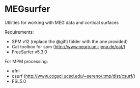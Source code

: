 # MEGsurfer
Utilities for working with MEG data and cortical surfaces


Requirements:
* SPM v12 (replace the @gifti folder with the one provided)
* Cat toolbox for spm (http://www.neuro.uni-jena.de/cat/)
* FreeSurfer v5.3.0

For MPM processing:
* afni
* csurf (http://www.cogsci.ucsd.edu/~sereno/.tmp/dist/csurf/)
* FSL5.0

